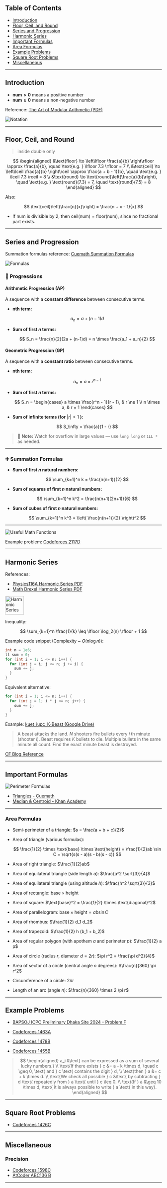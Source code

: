 ## Table of Contents

* [Introduction](#introduction)
* [Floor, Ceil, and Round](#floor-ceil-and-round)
* [Series and Progression](#series-and-progression)
* [Harmonic Series](#harmonic-series)
* [Important Formulas](#important-formulas)
* [Area Formulas](#area-formulas)
* [Example Problems](#example-problems)
* [Square Root Problems](#square-root-problems)
* [Miscellaneous](#miscellaneous)

---

## Introduction

* **$\text{num} > 0$** means a positive number
* **$\text{num} \geq 0$** means a non-negative number

Reference:
[The Art of Modular Arithmetic (PDF)](https://aryansh-s.github.io/assets/pdf/The_Art_of_Modular_Arithmetic.pdf)

![Notation](https://i.ibb.co/3ND4tTj/IMG-0043.jpg)

---

## Floor, Ceil, and Round 
>inside double only

$$
\begin{aligned}
&\text{floor} \to \left\lfloor \frac{a}{b} \right\rfloor \approx \frac{a}{b}, \quad \text{e.g. } \lfloor 7.3 \rfloor = 7 \\
&\text{ceil} \to \left\lceil \frac{a}{b} \right\rceil \approx \frac{a + b - 1}{b}, \quad \text{e.g. } \lceil 7.3 \rceil = 8 \\
&\text{round} \to \text{round}\left(\frac{a}{b}\right), \quad \text{e.g. } \text{round}(7.3) = 7, \quad \text{round}(7.5) = 8
\end{aligned}
$$

Also:

$$
\text{ceil}\left(\frac{n}{x}\right) = \frac{n + x - 1}{x}
$$

* If $\text{num}$ is divisible by 2, then $\text{ceil}(\text{num}) = \text{floor}(\text{num})$, since no fractional part exists.

---

## Series and Progression

Summation formulas reference:
[Cuemath Summation Formulas](https://www.cuemath.com/summation-formulas/)

![Formulas](https://d138zd1ktt9iqe.cloudfront.net/media/seo_landing_files/correction-1718966351.jpg)


### 📐 Progressions

#### **Arithmetic Progression (AP)**

A sequence with a **constant difference** between consecutive terms.

* **nth term:**

  $$
  a_n = a + (n-1)d
  $$

* **Sum of first *n* terms:**

  $$
  S_n = \frac{n}{2}(2a + (n-1)d) = n \times \frac{a_1 + a_n}{2}
  $$

#### **Geometric Progression (GP)**

A sequence with a **constant ratio** between consecutive terms.

* **nth term:**

  $$
  a_n = a \times r^{n-1}
  $$

* **Sum of first *n* terms:**

  $$
  S_n =
  \begin{cases}
  a \times \frac{r^n - 1}{r - 1}, & r \ne 1 \\
  n \times a, & r = 1
  \end{cases}
  $$

* **Sum of infinite terms (for** $|r| < 1$ **):**

  $$
  S_\infty = \frac{a}{1 - r}
  $$

> 🔺 **Note:** Watch for overflow in large values — use `long long` or `1LL *` as needed.

---

### ➕ Summation Formulas

* **Sum of first *n* natural numbers:**

  $$
  \sum_{k=1}^n k = \frac{n(n+1)}{2}
  $$

* **Sum of squares of first *n* natural numbers:**

  $$
  \sum_{k=1}^n k^2 = \frac{n(n+1)(2n+1)}{6}
  $$

* **Sum of cubes of first *n* natural numbers:**

  $$
  \sum_{k=1}^n k^3 = \left( \frac{n(n+1)}{2} \right)^2
  $$

---

![Useful Math Functions](https://miro.medium.com/v2/resize\:fit:1023/1*gQ6RMxhKkPauq92rqFv9-Q.jpeg)

Example problem: [Codeforces 2117D](https://codeforces.com/contest/2117/problem/D)

---

## Harmonic Series

References:

* [Physics116A Harmonic Series PDF](https://scipp.ucsc.edu/~haber/archives/physics116A10/harmapa.pdf)
* [Math Drexel Harmonic Series PDF](https://www.math.drexel.edu/~tolya/123_harmonic.pdf)

<img src="https://steemitimages.com/640x0/http://i.imgur.com/vifeHmZ.png" alt="Harmonic Series" style="height:60px;">

Inequality:

$$
\sum_{k=1}^n \frac{1}{k} \leq \lfloor \log_2(n) \rfloor + 1
$$

Example code snippet (Complexity \~ $O(n \log n)$):

```cpp
int n = 1e6;
ll sum = 0;
for (int i = 1; i <= n; i++) {
  for (int j = i; j <= n; j += i) {
    sum += j;
  }
}
```

Equivalent alternative:

```cpp
for (int i = 1; i <= n; i++) {
  for (int j = 1; i * j <= n; j++) {
    sum += j;
  }
}
```

Example: [kuet\_iupc\_K-Beast (Google Drive)](https://drive.google.com/file/d/1grOQsUBx4PWC9-tIAFXF62PmEvckOji0/view)

> A beast attacks the land. $N$ shooters fire bullets every $i$ th minute (shooter $i$).
> Beast requires $K$ bullets to die. Multiple bullets in the same minute all count.
> Find the exact minute beast is destroyed.

[CF Blog Reference](https://codeforces.com/blog/entry/118001)

---

## Important Formulas

![Perimeter Formulas](https://d138zd1ktt9iqe.cloudfront.net/media/seo_landing_files/perimeter-formulas-1622782913.png)

* [Triangles - Cuemath](https://www.cuemath.com/geometry/triangles/)
* [Median & Centroid - Khan Academy](https://www.khanacademy.org/math/geometry-home/triangle-properties/medians-centroids/v/triangle-medians-and-centroids)

---

### Area Formulas

* Semi-perimeter of a triangle:
  $s = \frac{a + b + c}{2}$

* Area of triangle (various formulas):

  $$
  \frac{1}{2} \times \text{base} \times \text{height} = \frac{1}{2}ab \sin C = \sqrt{s(s - a)(s - b)(s - c)}
  $$

* Area of right triangle:
  $\frac{1}{2}ab$

* Area of equilateral triangle (side length $a$):
  $\frac{a^2 \sqrt{3}}{4}$

* Area of equilateral triangle (using altitude $h$):
  $\frac{h^2 \sqrt{3}}{3}$

* Area of rectangle:
  $\text{base} \times \text{height}$

* Area of square:
  $\text{base}^2 = \frac{1}{2} \times \text{diagonal}^2$

* Area of parallelogram:
  $\text{base} \times \text{height} = ab \sin C$

* Area of rhombus:
  $\frac{1}{2} d_1 d_2$

* Area of trapezoid:
  $\frac{1}{2} h (b_1 + b_2)$

* Area of regular polygon (with apothem $a$ and perimeter $p$):
  $\frac{1}{2} a p$

* Area of circle (radius $r$, diameter $d = 2r$):
  $\pi r^2 = \frac{\pi d^2}{4}$

* Area of sector of a circle (central angle $n$ degrees):
  $\frac{n}{360} \pi r^2$

* Circumference of a circle:
  $2 \pi r$

* Length of an arc (angle $n$):
  $\frac{n}{360} \times 2 \pi r$

---

## Example Problems

* [BAPSOJ ICPC Preliminary Dhaka Site 2024 - Problem F](https://bapsoj.org/contests/icpc-preliminary-dhaka-site-2024/problems/F)
* [Codeforces 1463A](https://codeforces.com/contest/1463/problem/A)
* [Codeforces 1478B](https://codeforces.com/problemset/problem/1478/B)

* [Codeforces 1455B](https://codeforces.com/problemset/problem/1455/B)
> $$
> \begin{aligned}
> a_i &\text{ can be expressed as a sum of several lucky numbers.} \\
> \text{If there exists } c &= a - k \times d, \quad c \geq 0, \text{ and } c \text{ contains the digit } d, \\
> \text{then } a &= c + k \times d. \\
> \text{We check all possible } c &\text{ by subtracting } d \text{ repeatedly from } a \text{ until } c \leq 0. \\
> \text{If } a &\geq 10 \times d, \text{ it is always possible to write } a \text{ in this way}.
> \end{aligned}
> $$
---

## Square Root Problems

* [Codeforces 1426C](https://codeforces.com/problemset/problem/1426/C)

---

## Miscellaneous

### Precision

* [Codeforces 1598C](https://codeforces.com/problemset/problem/1598/C)
* [AtCoder ABC136 B](https://atcoder.jp/contests/abc136/tasks/abc136_b)

---